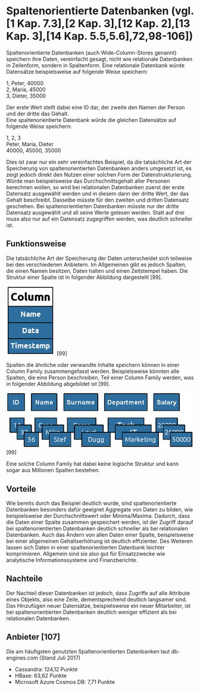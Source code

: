 # Spaltenorientierte Datenbanken (vgl. [1 Kap. 7.3],[2 Kap. 3],[12 Kap. 2],[13 Kap. 3],[14 Kap. 5.5,5.6],72,98-106])
Spaltenorientierte Datenbanken (auch Wide-Column-Stores genannt) speichern ihre Daten, vereinfacht gesagt, nicht wie relationale Datenbanken in Zeilenform, sondern in Spaltenform. Eine relationale Datenbank würde Datensätze beispielsweise auf folgende Weise speichern:  

1, Peter, 40000  
2, Maria, 45000  
3, Dieter, 35000  

Der erste Wert stellt dabei eine ID dar, der zweite den Namen der Person und der dritte das Gehalt.  
Eine spaltenorientierte Datenbank würde die gleichen Datensätze auf folgende Weise speichern:  

1, 2, 3  
Peter, Maria, Dieter  
40000, 45000, 35000  

Dies ist zwar nur ein sehr vereinfachtes Beispiel, da die tatsächliche Art der Speicherung von spaltenorientierten Datenbanken anders umgesetzt ist, es zeigt jedoch direkt den Nutzen einer solchen Form der Datenstrukturierung. Würde man beispielsweise das Durchschnittsgehalt aller Personen berechnen wollen, so wird bei relationalen Datenbanken zuerst der erste Datensatz ausgewählt werden und in diesem dann der dritte Wert, der das Gehalt beschreibt. Dasselbe müsste für den zweiten und dritten Datensatz geschehen. Bei spaltenorientierten Datenbanken müsste nur der dritte Datensatz ausgewählt und all seine Werte gelesen werden. Statt auf drei muss also nur auf ein Datensatz zugegriffen werden, was deutlich schneller ist.

## Funktionsweise
Die tatsächliche Art der Speicherung der Daten unterscheidet sich teilweise bei den verschiedenen Anbietern. Im Allgemeinen gibt es jedoch Spalten, die einen Namen besitzen, Daten halten und einen Zeitstempel haben. Die Struktur einer Spalte ist in folgender Abbildung dargestellt [99].

![Struktur einer Spalte](../../assets/nosql/spalten_struktur.png)  [99]  

Spalten die ähnliche oder verwandte Inhalte speichern können in einer Column Family zusammengefasst werden. Beispielsweise könnten alle Spalten, die eine Person beschreiben, Teil einer Column Family werden, was in folgender Abbildung abgebildet ist [99].

![Column Family Beispiel](../../assets/nosql/column_family.png)  [99]  

Eine solche Column Family hat dabei keine logische Struktur und kann sogar aus Millionen Spalten bestehen.

## Vorteile
Wie bereits durch das Beispiel deutlich wurde, sind spaltenorientierte Datenbanken besonders dafür geeignet Aggregate von Daten zu bilden, wie beispielsweise der Durchschnittswert oder Minima/Maxima. Dadurch, dass die Daten einer Spalte zusammen gespeichert werden, ist der Zugriff darauf bei spaltenorientierten Datenbanken deutlich schneller als bei relationalen Datenbanken. Auch das Ändern von allen Daten einer Spalte, beispielsweise bei einer allgemeinen Gehaltserhöhung ist deutlich effizienter. Des Weiteren lassen sich Daten in einer spaltenorientierten Datenbank leichter komprimieren. Allgemein sind sie also gut für Einsatzzwecke wie analytische Informationssysteme und Finanzberichte.

## Nachteile
Der Nachteil dieser Datenbanken ist jedoch, dass Zugriffe auf alle Attribute eines Objekts, also eine Zeile, dementsprechend deutlich langsamer sind. Das Hinzufügen neuer Datensätze, beispielsweise ein neuer Mitarbeiter, ist bei spaltenorientierten Datenbanken deutlich weniger effizient als bei relationalen Datenbanken. 

## Anbieter [107]
Die am häufigsten genutzten Spaltenorientierten Datenbanken laut db-engines.com (Stand Juli 2017)

* Cassandra: 124,12 Punkte
* HBase: 63,62 Punkte
* Microsoft Azure Cosmos DB: 7,71 Punkte